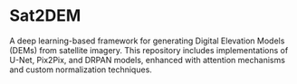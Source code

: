 # Sat2DEM
A deep learning-based framework for generating Digital Elevation Models (DEMs) from satellite imagery. This repository includes implementations of U-Net, Pix2Pix, and DRPAN models, enhanced with attention mechanisms and custom normalization techniques. 
